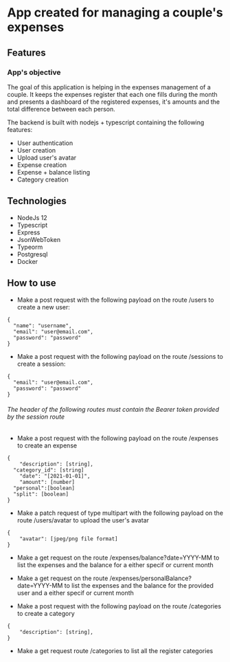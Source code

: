 
# App created for managing a couple's expenses

## Features

### App's objective

The goal of this application is helping in the expenses management of a couple. It keeps the expenses register that each one fills during the month and presents a dashboard of the registered expenses, it's amounts and the total difference between each person.


 The backend is built with nodejs + typescript containing the following features:

* User authentication
* User creation
* Upload user's avatar
* Expense creation
* Expense + balance listing
* Category creation

## Technologies

* NodeJs 12
* Typescript
* Express
* JsonWebToken
* Typeorm
* Postgresql
* Docker

## How to use

* Make a post request with the following payload on the route /users to create a new user:
```
{
  "name": "username",
  "email": "user@email.com",
  "password": "password"
}
```

* Make a post request with the following payload on the route /sessions to create a session:
```
{
  "email": "user@email.com",
  "password": "password"
}
```

###### The header of the following routes must contain the Bearer token provided by the session route

* Make a post request with the following payload on the route /expenses to create an expense

```
{
	"description": [string],
  "category_id": [string]
	"date": "[2021-01-01]",
	"amount": [number]
  "personal":[boolean]
  "split": [boolean]
}
```

* Make a patch request of type multipart with the following payload on the route /users/avatar to upload the user's avatar

```
{
	"avatar": [jpeg/png file format]
}
```

* Make a get request on the route /expenses/balance?date=YYYY-MM to list the expenses and the balance for a either specif or current month

* Make a get request on the route /expenses/personalBalance?date=YYYY-MM to list the expenses and the balance for the provided user and a either specif or current month


* Make a post request with the following payload on the route /categories to create a category

```
{
	"description": [string],
}
```

* Make a get request route /categories to list all the register categories
